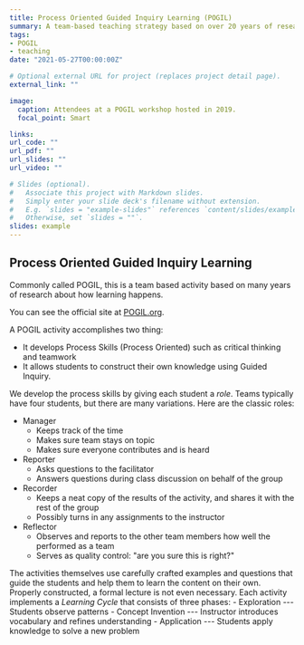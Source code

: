 ```yaml
---
title: Process Oriented Guided Inquiry Learning (POGIL)
summary: A team-based teaching strategy based on over 20 years of research on how students learn.
tags:
- POGIL
- teaching
date: "2021-05-27T00:00:00Z"

# Optional external URL for project (replaces project detail page).
external_link: ""

image:
  caption: Attendees at a POGIL workshop hosted in 2019.
  focal_point: Smart

links:
url_code: ""
url_pdf: ""
url_slides: ""
url_video: ""

# Slides (optional).
#   Associate this project with Markdown slides.
#   Simply enter your slide deck's filename without extension.
#   E.g. `slides = "example-slides"` references `content/slides/example-slides.md`.
#   Otherwise, set `slides = ""`.
slides: example
---
```


## Process Oriented Guided Inquiry Learning

Commonly called POGIL, this is a team based activity based on many years of research about how learning happens.

You can see the official site at [POGIL.org](https://pogil.org).

A POGIL activity accomplishes two thing:
 - It develops Process Skills (Process Oriented) such as critical thinking and teamwork
 - It allows students to construct their own knowledge using Guided Inquiry.
 
We develop the process skills by giving each student a *role*.  Teams typically have four students,
but there are many variations.  Here are the classic roles:
   - Manager
     - Keeps track of the time
     - Makes sure team stays on topic
     - Makes sure everyone contributes and is heard
   - Reporter
     - Asks questions to the facilitator 
     - Answers questions during class discussion on behalf of the group
   - Recorder
     - Keeps a neat copy of the results of the activity, and shares it with the rest of the group
     - Possibly turns in any assignments to the instructor
   - Reflector
     - Observes and reports to the other team members how well the performed as a team
     - Serves as quality control: "are you sure this is right?"
     
The activities themselves use carefully crafted examples and questions that guide the students
and help them to learn the content on their own.  Properly constructed, a formal lecture is not
even necessary.  Each activity implements a *Learning Cycle* that consists of three phases:
    - Exploration --- Students observe patterns
    - Concept Invention --- Instructor introduces vocabulary and refines understanding
    - Application --- Students apply knowledge to solve a new problem

